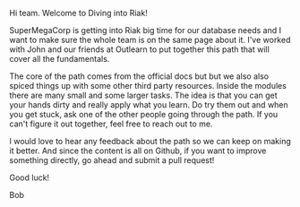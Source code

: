 
Hi team.  Welcome to Diving into Riak!

SuperMegaCorp is getting into Riak big time for our database needs and I want to make sure the whole team is on the same page about it. I've worked with John and our friends at Outlearn to put together this path that will cover all the fundamentals.

The core of the path comes from the official docs but but we also also spiced things up with some other third party resources. Inside the modules there are many small and some larger tasks. The idea is that you can get your hands dirty and really apply what you learn. Do try them out and when you get stuck, ask one of the other people going through the path. If you can't figure it out together, feel free to reach out to me.

I would love to hear any feedback about the path so we can keep on making it better. And since the content is all on Github, if you want to improve something directly, go ahead and submit a pull request!

Good luck!

Bob
